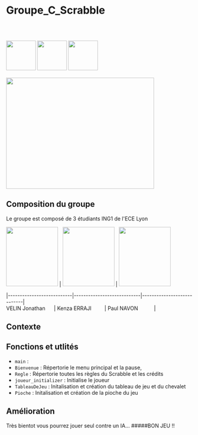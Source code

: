 # Groupe_C_Scrabble
```cs
                                                                          PROJET SCRABBLE
```
&nbsp; &nbsp; &nbsp; &nbsp; &nbsp; &nbsp; &nbsp; &nbsp; &nbsp; &nbsp; &nbsp; &nbsp; &nbsp; &nbsp; &nbsp; &nbsp; &nbsp; &nbsp; &nbsp; &nbsp; &nbsp; &nbsp; &nbsp; &nbsp; &nbsp; &nbsp; &nbsp; &nbsp; &nbsp; &nbsp; &nbsp; &nbsp; &nbsp; &nbsp; &nbsp; &nbsp; &nbsp; &nbsp; &nbsp; &nbsp; &nbsp; &nbsp; &nbsp; &nbsp; &nbsp; &nbsp; &nbsp; &nbsp; &nbsp; &nbsp; &nbsp; &nbsp; &nbsp; &nbsp; &nbsp; &nbsp; &nbsp; &nbsp; &nbsp; &nbsp; &nbsp; &nbsp; 
<img src="https://i.ibb.co/xSGdV7S/bloggif-5fb68021e5dcf.gif" width="80" height="80" /> <img src="https://i.ibb.co/cwRN2Bp/bloggif-5fb680446eb8f.gif" width="80" height="80" /> <img src="https://i.ibb.co/xSGdV7S/bloggif-5fb68021e5dcf.gif" width="80" height="80" />
&nbsp; &nbsp; &nbsp; &nbsp; &nbsp; &nbsp; &nbsp; &nbsp; &nbsp; &nbsp; &nbsp; &nbsp; &nbsp; &nbsp; &nbsp; &nbsp; &nbsp; &nbsp; &nbsp; &nbsp; &nbsp; &nbsp; &nbsp; &nbsp; &nbsp; &nbsp; &nbsp; &nbsp; &nbsp; &nbsp; &nbsp; &nbsp; &nbsp; &nbsp; &nbsp; &nbsp; &nbsp; &nbsp; &nbsp; &nbsp; &nbsp; &nbsp; &nbsp; &nbsp; &nbsp; &nbsp; &nbsp; &nbsp; &nbsp; &nbsp; &nbsp; &nbsp; &nbsp; <img src="https://lh3.googleusercontent.com/qgFIwDrbiKmk4VHi-WASd6C_l5KIbVMabihQcC5cpG98gPO_uTD_OO2LVE6QOdvmLRA8awgAJgVIyaf1fJQi9ZXi9YGuu900=s750" width="400" height="300" />

## Composition du groupe 

Le groupe est composé de 3 étudiants ING1 de l'ECE Lyon <br />

<img src="https://i.ibb.co/tMr0csc/Photo-Jojo.png" width="140" height="160" />
  | <img src="https://i.ibb.co/k42c4Nc/eb984b83-8743-4ef1-b567-0e568ebf2ba7-2-2.jpg" width="140" height="160" />
  | <img src="https://i.ibb.co/FKMWvg7/202002-Photo-Paul-rogn-1145-2.jpg" width="140" height="160" /> <br />

|---------------------------|----------------------------|----------------------------|<br />
VELIN Jonathan &nbsp; &nbsp; &nbsp;| Kenza ERRAJI &nbsp; &nbsp; &nbsp; &nbsp; | Paul NAVON &nbsp; &nbsp; &nbsp; &nbsp; &nbsp; |
## Contexte 

## Fonctions et utlités
* `main` :  <br />
* `Bienvenue` : Répertorie le menu principal et la pause, <br />
* `Regle` : Répertorie toutes les règles du Scrabble et les crédits <br />
* `joueur_initializer` : Initialise le joueur <br />
* `TableauDeJeu` : Initalisation et création du tableau de jeu et du chevalet <br />
* `Pioche` : Initalisation et création de la pioche du jeu

## Amélioration
Très bientot vous pourrez jouer seul contre un IA...
#####BON JEU !!